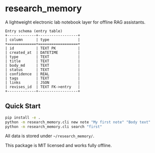 # research_memory

A lightweight electronic lab notebook layer for offline RAG assistants.

```
Entry schema (entry table)
+-------------+------------------+
| column      | type             |
+=============+==================+
| id          | TEXT PK          |
| created_at  | DATETIME         |
| type        | TEXT             |
| title       | TEXT             |
| body_md     | TEXT             |
| status      | TEXT             |
| confidence  | REAL             |
| tags        | TEXT             |
| links       | JSON             |
| revises_id  | TEXT FK->entry   |
+-------------+------------------+
```

## Quick Start

```bash
pip install -e .
python -m research_memory.cli new note "My first note" "Body text"
python -m research_memory.cli search "first"
```

All data is stored under `~/research_memory/`.

This package is MIT licensed and works fully offline.
